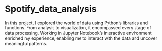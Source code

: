 # Spotify_data_analysis

In this project, I explored the world of data using Python’s libraries and functions. From analysis to visualization, it encompassed every stage of data processing. Working in Jupyter Notebook’s interactive environment enriched my experience, enabling me to interact with the data and uncover meaningful patterns.

